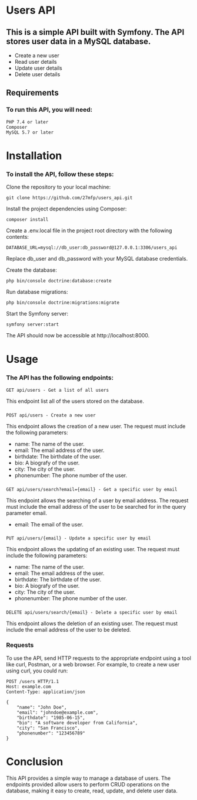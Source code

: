 # Users API

## This is a simple API built with Symfony. The API stores user data in a MySQL database.

- Create a new user
- Read user details
- Update user details
- Delete user details

## Requirements

### To run this API, you will need:

    PHP 7.4 or later
    Composer
    MySQL 5.7 or later

# Installation

### To install the API, follow these steps:

Clone the repository to your local machine:

`git clone https://github.com/27mfp/users_api.git`

Install the project dependencies using Composer:

`composer install`

Create a .env.local file in the project root directory with the following contents:

`DATABASE_URL=mysql://db_user:db_password@127.0.0.1:3306/users_api`

Replace db_user and db_password with your MySQL database credentials.

Create the database:

`php bin/console doctrine:database:create`

Run database migrations:

`php bin/console doctrine:migrations:migrate`

Start the Symfony server:

`symfony server:start`

The API should now be accessible at http://localhost:8000.

# Usage

### The API has the following endpoints:

    GET api/users - Get a list of all users
    
This endpoint list all of the users stored on the database.
###    
    POST api/users - Create a new user

This endpoint allows the creation of a new user. The request must include the following parameters:
- name: The name of the user.
- email: The email address of the user.
- birthdate: The birthdate of the user.
- bio: A biografy of the user.
- city: The city of the user.
- phonenumber: The phone number of the user.
###
    GET api/users/search?email={email} - Get a specific user by email

This endpoint allows the searching of a user by email address. The request must include the email address of the user to be searched for in the query parameter email.
- email: The email of the user.
###
    PUT api/users/{email} - Update a specific user by email

This endpoint allows the updating of an existing user. The request must include the following parameters:
- name: The name of the user.
- email: The email address of the user.
- birthdate: The birthdate of the user.
- bio: A biografy of the user.
- city: The city of the user.
- phonenumber: The phone number of the user.
###
    DELETE api/users/search/{email} - Delete a specific user by email

This endpoint allows the deletion of an existing user. The request must include the email address of the user to be deleted.
###

### Requests

To use the API, send HTTP requests to the appropriate endpoint using a tool like curl, Postman, or a web browser. For example, to create a new user using curl, you could run:

    POST /users HTTP/1.1
    Host: example.com
    Content-Type: application/json

    {
        "name": "John Doe",
        "email": "johndoe@example.com",
        "birthdate": "1985-06-15",
        "bio": "A software developer from California",
        "city": "San Francisco",
        "phonenumber": "123456789"
    }

# Conclusion

This API provides a simple way to manage a database of users. The endpoints provided allow users to perform CRUD operations on the database, making it easy to create, read, update, and delete user data.
